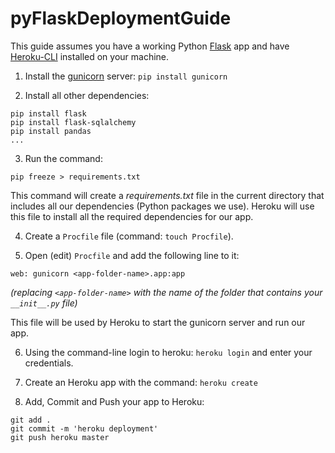# pyFlaskDeploymentGuide

This guide assumes you have a working Python [Flask](http://flask.pocoo.org/) app and have [Heroku-CLI](https://devcenter.heroku.com/articles/heroku-cli) installed on your machine.

1. Install the [gunicorn](https://gunicorn.org/) server: `pip install gunicorn`

2. Install all other dependencies:
  ```
  pip install flask
  pip install flask-sqlalchemy
  pip install pandas
  ...
  ```

3. Run the command:
  ```
  pip freeze > requirements.txt
  ```
  This command will create a _requirements.txt_ file in the current directory that includes all our dependencies (Python packages we use). Heroku will use this file to install all the required dependencies for our app.

4. Create a `Procfile` file (command: `touch Procfile`).

5. Open (edit) `Procfile` and add the following line to it:
 ```
 web: gunicorn <app-folder-name>.app:app
 ```
  _(replacing `<app-folder-name>` with the name of the folder that contains your `__init__.py` file)_

 This file will be used by Heroku to start the gunicorn server and run our app.
 
6. Using the command-line login to heroku: `heroku login` and enter your credentials.

7. Create an Heroku app with the command: `heroku create`

8. Add, Commit and Push your app to Heroku:
```
git add .
git commit -m 'heroku deployment'
git push heroku master
```

